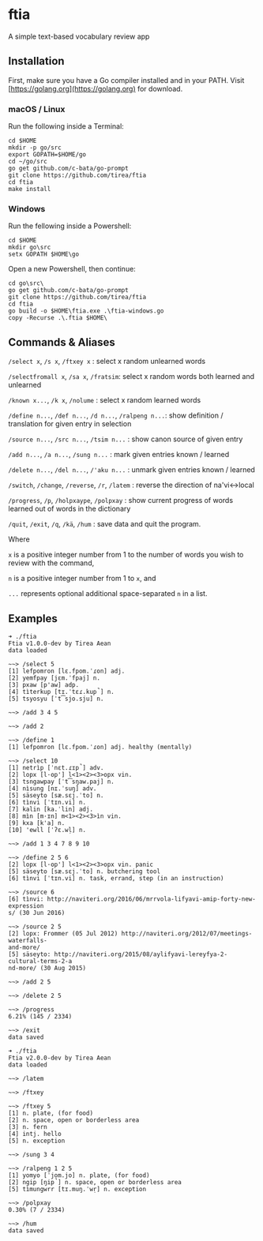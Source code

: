 # ftia

A simple text-based vocabulary review app

## Installation

First, make sure you have a Go compiler installed and in your PATH. Visit [https://golang.org](https://golang.org) for download.

### macOS / Linux

Run the following inside a Terminal:

```
cd $HOME
mkdir -p go/src
export GOPATH=$HOME/go
cd ~/go/src
go get github.com/c-bata/go-prompt
git clone https://github.com/tirea/ftia
cd ftia
make install
```

### Windows

Run the fellowing inside a Powershell:
```
cd $HOME
mkdir go\src
setx GOPATH $HOME\go
```
Open a new Powershell, then continue:
```
cd go\src\
go get github.com/c-bata/go-prompt
git clone https://github.com/tirea/ftia
cd ftia
go build -o $HOME\ftia.exe .\ftia-windows.go
copy -Recurse .\.ftia $HOME\
```

## Commands & Aliases

`/select x`, `/s x`, `/ftxey x` : select x random unlearned words

`/selectfromall x`, `/sa x`, `/fratsim`: select x random words both learned and unlearned

`/known x...`, `/k x`, `/nolume` : select x random learned words

`/define n...`, `/def n...`, `/d n...`, `/ralpeng n...`: show definition / translation for given entry in selection

`/source n...`, `/src n...`, `/tsim n...` : show canon source of given entry

`/add n...`, `/a n...`, `/sung n...` : mark given entries known / learned

`/delete n...`, `/del n...`, `/'aku n...` : unmark given entries known / learned

`/switch`, `/change`, `/reverse`, `/r`, `/latem` : reverse the direction of na'vi<->local

`/progress`, `/p`, `/holpxaype`, `/polpxay` : show current progress of words learned out of words in the dictionary

`/quit`, `/exit`, `/q`, `/kä`, `/hum` : save data and quit the program.

Where

`x` is a positive integer number from 1 to the number of words you wish to review with the command,

`n` is a positive integer number from 1 to `x`, and

`...` represents optional additional space-separated `n` in a list.

## Examples

```
➜ ./ftia
Ftia v1.0.0-dev by Tirea Aean
data loaded

~~> /select 5
[1] lefpomron [lɛ.fpom.ˈɾon] adj.
[2] yemfpay [jɛm.ˈfpaj] n.
[3] pxaw [p'aw] adp.
[4] tìterkup [tɪ.ˈtɛɾ.kup̚] n.
[5] tsyosyu [ˈt͡sjo.sju] n.

~~> /add 3 4 5

~~> /add 2

~~> /define 1
[1] lefpomron [lɛ.fpom.ˈɾon] adj. healthy (mentally)

~~> /select 10
[1] netrìp [ˈnɛt.ɾɪp̚] adv.
[2] lopx [l·op'] l<1><2><3>opx vin.
[3] tsngawpay [ˈt͡sŋaw.paj] n.
[4] nìsung [nɪ.ˈsuŋ] adv.
[5] säseyto [sæ.sɛj.ˈto] n.
[6] tìnvi [ˈtɪn.vi] n.
[7] kalin [ka.ˈlin] adj.
[8] mìn [m·ɪn] m<1><2><3>ìn vin.
[9] kxa [k'a] n.
[10] 'ewll [ˈʔɛ.wḷ] n.

~~> /add 1 3 4 7 8 9 10

~~> /define 2 5 6
[2] lopx [l·op'] l<1><2><3>opx vin. panic
[5] säseyto [sæ.sɛj.ˈto] n. butchering tool
[6] tìnvi [ˈtɪn.vi] n. task, errand, step (in an instruction)

~~> /source 6
[6] tìnvi: http://naviteri.org/2016/06/mrrvola-lifyavi-amip-forty-new-expression
s/ (30 Jun 2016)

~~> /source 2 5
[2] lopx: Frommer (05 Jul 2012) http://naviteri.org/2012/07/meetings-waterfalls-
and-more/
[5] säseyto: http://naviteri.org/2015/08/aylifyavi-lereyfya-2-cultural-terms-2-a
nd-more/ (30 Aug 2015)

~~> /add 2 5

~~> /delete 2 5

~~> /progress
6.21% (145 / 2334)

~~> /exit
data saved
```

```
➜ ./ftia
Ftia v2.0.0-dev by Tirea Aean
data loaded

~~> /latem

~~> /ftxey

~~> /ftxey 5
[1] n. plate, (for food)
[2] n. space, open or borderless area
[3] n. fern
[4] intj. hello
[5] n. exception

~~> /sung 3 4

~~> /ralpeng 1 2 5
[1] yomyo [ˈjom.jo] n. plate, (for food)
[2] ngip [ŋip̚] n. space, open or borderless area
[5] tìmungwrr [tɪ.muŋ.ˈwṛ] n. exception

~~> /polpxay
0.30% (7 / 2334)

~~> /hum
data saved
```